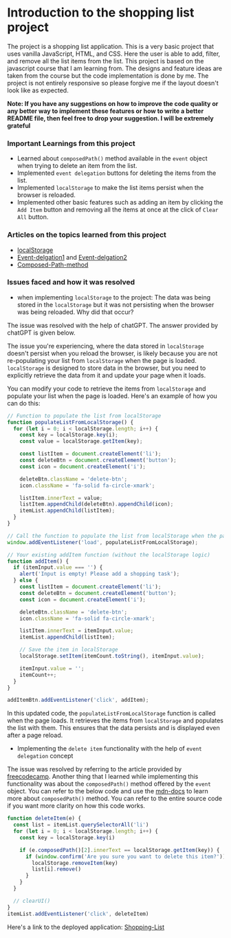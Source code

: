 # Introduction to the shopping list project

The project is a shopping list application. This is a very basic project that uses vanilla JavaScript, HTML, and CSS. Here the user is able to add, filter, and remove all the list items from the list. This project is based on the javascript course that I am learning from. The designs and feature ideas are taken from the course but the code implementation is done by me. The project is not entirely responsive so please forgive me if the layout doesn't look like as expected.

**Note: If you have any suggestions on how to improve the code quality or any better way to implement these features or how to write a better README file, then feel free to drop your suggestion. I will be extremely grateful**

### Important Learnings from this project

- Learned about `composedPath()` method available in the `event` object when trying to delete an item from the list.
- Implemented `event delegation` buttons for deleting the items from the list.
- Implemented `localStorage` to make the list items persist when the browser is reloaded.
- Implemented other basic features such as adding an item by clicking the `Add Item` button and removing all the items at once at the click of `Clear All` button.

### Articles on the topics learned from this project

- [localStorage](https://blog.logrocket.com/localstorage-javascript-complete-guide/)
- [Event-delgation1](https://www.freecodecamp.org/news/event-delegation-javascript/) and [Event-delgation2](https://javascript.info/event-delegation)
- [Composed-Path-method](https://developer.mozilla.org/en-US/docs/Web/API/Event/composedPath)

### Issues faced and how it was resolved

- when implementing `localStorage` to the project: The data was being stored in the `localStorage` but it was not persisting when the browser was being reloaded. Why did that occur?

The issue was resolved with the help of chatGPT. The answer provided by chatGPT is given below.

The issue you're experiencing, where the data stored in `localStorage` doesn't persist when you reload the browser, is likely because you are not re-populating your list from `localStorage` when the page is loaded. `localStorage` is designed to store data in the browser, but you need to explicitly retrieve the data from it and update your page when it loads.

You can modify your code to retrieve the items from `localStorage` and populate your list when the page is loaded. Here's an example of how you can do this:

```javascript
// Function to populate the list from localStorage
function populateListFromLocalStorage() {
  for (let i = 0; i < localStorage.length; i++) {
    const key = localStorage.key(i);
    const value = localStorage.getItem(key);

    const listItem = document.createElement('li');
    const deleteBtn = document.createElement('button');
    const icon = document.createElement('i');

    deleteBtn.className = 'delete-btn';
    icon.className = 'fa-solid fa-circle-xmark';

    listItem.innerText = value;
    listItem.appendChild(deleteBtn).appendChild(icon);
    itemList.appendChild(listItem);
  }
}

// Call the function to populate the list from localStorage when the page loads
window.addEventListener('load', populateListFromLocalStorage);

// Your existing addItem function (without the localStorage logic)
function addItem() {
  if (itemInput.value === '') {
    alert('Input is empty! Please add a shopping task');
  } else {
    const listItem = document.createElement('li');
    const deleteBtn = document.createElement('button');
    const icon = document.createElement('i');

    deleteBtn.className = 'delete-btn';
    icon.className = 'fa-solid fa-circle-xmark';

    listItem.innerText = itemInput.value;
    itemList.appendChild(listItem);

    // Save the item in localStorage
    localStorage.setItem(itemCount.toString(), itemInput.value);

    itemInput.value = '';
    itemCount++;
  }
}

addItemBtn.addEventListener('click', addItem);
```

In this updated code, the `populateListFromLocalStorage` function is called when the page loads. It retrieves the items from `localStorage` and populates the list with them. This ensures that the data persists and is displayed even after a page reload.


- Implementing the `delete item` functionality with the help of `event delegation` concept

The issue was resolved by referring to the article provided by [freecodecamp](https://www.freecodecamp.org/news/event-delegation-javascript/). Another thing that I learned while implementing this functionality was about the `composedPath()` method offered by the `event` object. You can refer to the below code and use the [mdn-docs](https://developer.mozilla.org/en-US/docs/Web/API/Event/composedPath) to learn more about `composedPath()` method. You can refer to the entire source code if you want more clarity on how this code works.

```javascript
function deleteItem(e) {
  const list = itemList.querySelectorAll('li')
  for (let i = 0; i < localStorage.length; i++) {
    const key = localStorage.key(i)

    if (e.composedPath()[2].innerText == localStorage.getItem(key)) {
      if (window.confirm('Are you sure you want to delete this item?')) {
        localStorage.removeItem(key)
        list[i].remove()
      }
    }
  }

  // clearUI()
}
itemList.addEventListener('click', deleteItem)
```
Here's a link to the deployed application: [Shopping-List](https://shopping-list-aayush.netlify.app)
